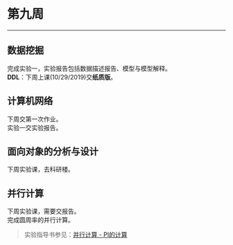 # 第九周  
---  
## 数据挖掘  
完成实验一，实验报告包括数据描述报告、模型与模型解释。  
**DDL**：下周上课(10/29/2019)交**纸质版**。  

## 计算机网络  
下周交第一次作业。  
实验一交实验报告。  

## 面向对象的分析与设计  
下周实验课，去科研楼。  

## 并行计算  
下周实验课，需要交报告。  
完成圆周率的并行计算。  
> 实验指导书参见：[并行计算 - PI的计算](../Attachment/并行计算pi.pdf)  